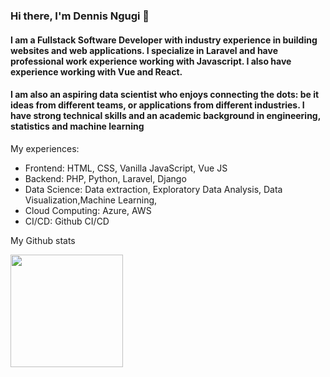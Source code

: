 
### Hi there, I'm Dennis Ngugi 👋

#### I am a Fullstack Software Developer with industry experience in building websites and web applications. I specialize in Laravel and have professional work experience working with Javascript. I also have experience working with Vue and React.

#### I am also an aspiring data scientist who enjoys connecting the dots: be it ideas from different teams, or applications from different industries. I have strong technical skills and an academic background in engineering, statistics and machine learning



<!--
**DennisNgugi/DennisNgugi** is a ✨ _special_ ✨ repository because its `README.md` (this file) appears on your GitHub profile.
-->

My experiences:

- Frontend: HTML, CSS, Vanilla JavaScript, Vue JS
- Backend: PHP, Python, Laravel, Django
- Data Science: Data extraction, Exploratory Data Analysis, Data Visualization,Machine Learning,
- Cloud Computing: Azure, AWS
- CI/CD: Github CI/CD


My Github stats

<img height="180em" src="https://github-readme-stats.vercel.app/api?username=DennisNgugi&show_icons=true&hide_border=true&&count_private=true&include_all_commits=true" />
